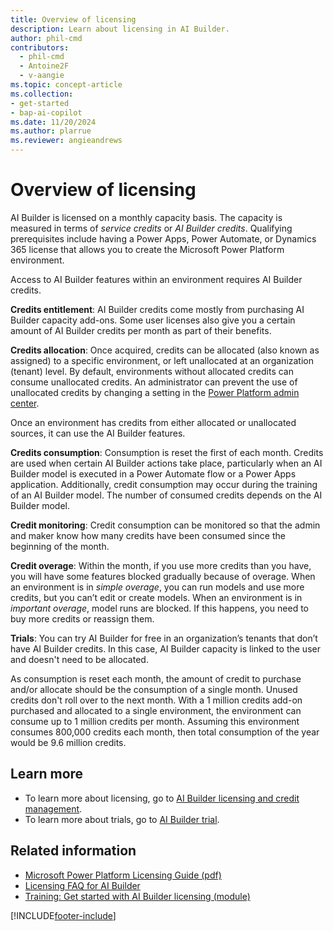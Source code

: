 ```yaml
---
title: Overview of licensing
description: Learn about licensing in AI Builder.
author: phil-cmd
contributors:
  - phil-cmd
  - Antoine2F
  - v-aangie
ms.topic: concept-article
ms.collection: 
- get-started
- bap-ai-copilot
ms.date: 11/20/2024
ms.author: plarrue
ms.reviewer: angieandrews
---
```


# Overview of licensing

AI Builder is licensed on a monthly capacity basis. The capacity is measured in terms of *service credits* or *AI Builder credits*. Qualifying prerequisites include having a Power Apps, Power Automate, or Dynamics 365 license that allows you to create the Microsoft Power Platform environment.

Access to AI Builder features within an environment requires AI Builder credits.

**Credits entitlement**:  AI Builder credits come mostly from purchasing AI Builder capacity add-ons. Some user licenses also give you a certain amount of AI Builder credits per month as part of their benefits.

**Credits allocation**: Once acquired, credits can be allocated (also known as assigned) to a specific environment, or left unallocated at an organization (tenant) level. By default, environments without allocated credits can consume unallocated credits. An administrator can prevent the use of unallocated credits by changing a setting in the [Power Platform admin center](https://admin.powerplatform.microsoft.com/home).

Once an environment has credits from either allocated or unallocated sources, it can use the AI Builder features.

**Credits consumption**: Consumption is reset the first of each month. Credits are used when certain AI Builder actions take place, particularly when an AI Builder model is executed in a Power Automate flow or a Power Apps application. Additionally, credit consumption may occur during the training of an AI Builder model. The number of consumed credits depends on the AI Builder model.

**Credit monitoring**: Credit consumption can be monitored so that the admin and maker know how many credits have been consumed since the beginning of the month.

**Credit overage**: Within the month, if you use more credits than you have, you will have some features blocked gradually because of overage. When an environment is in *simple overage*, you can run models and use more credits, but you can’t edit or create models. When an environment is in *important overage*, model runs are blocked. If this happens, you need to buy more credits or reassign them.

**Trials**: You can try AI Builder for free in an organization’s tenants that don’t have AI Builder credits. In this case, AI Builder capacity is linked to the user and doesn't need to be allocated.

As consumption is reset each month, the amount of credit to purchase and/or allocate should be the consumption of a single month. Unused credits don't roll over to the next month. With a 1 million credits add-on purchased and allocated to a single environment, the environment can consume up to 1 million credits per month. Assuming this environment consumes 800,000 credits each month, then total consumption of the year would be 9.6 million credits.

## Learn more

- To learn more about licensing, go to [AI Builder licensing and credit management](credit-management.md).
- To learn more about trials, go to [AI Builder trial](ai-builder-trials.md).

## Related information

- [Microsoft Power Platform Licensing Guide (pdf)](https://go.microsoft.com/fwlink/?LinkId=2085130)
- [Licensing FAQ for AI Builder](/power-platform/admin/powerapps-flow-licensing-faq#ai-builder)
- [Training: Get started with AI Builder licensing (module)](/training/modules/get-started-with-ai-builder-licensing/)

[!INCLUDE[footer-include](includes/footer-banner.md)]
